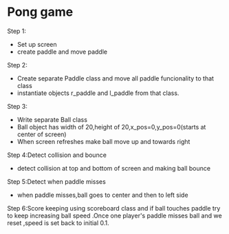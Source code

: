 # Pong game

Step 1:

* Set up screen 
* create paddle and move paddle

Step 2:

* Create separate Paddle class and move all paddle funcionality to that class
* instantiate objects r_paddle and l_paddle from that class.

Step 3:

* Write separate Ball class
* Ball object has width of 20,height of 20,x_pos=0,y_pos=0(starts at center of screen)
* When screen refreshes make ball move up and towards right 

Step 4:Detect collision and bounce

* detect collision at top and bottom of screen and making ball bounce

Step 5:Detect when paddle misses

* when paddle misses,ball goes to center and then to left side

Step 6:Score keeping using scoreboard class and if ball touches paddle try to keep increasing ball speed .Once one player's paddle misses ball and we reset ,speed is set back to initial 0.1.
